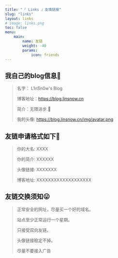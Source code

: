 ```yaml
---
title: "『 Links 』友情链接"
slug: "links"
layout: links
# image: links.png
toc: false
menu:
    main:
        name: 友链
        weight: -40
        params: 
            icon: friends
---
```


## **我自己的blog信息🤡**

> 名字： L1nSn0w's Blog
>
> 博客地址：https://blog.linsnow.cn
>
> 简介：无限进步.🎈
>
> 我的头像: https://blog.linsnow.cn/img/avatar.png

## **友链申请格式如下🥳**

> 你的大名: XXXX
>
> 你的简介: XXXXXX
>
> 头像链接: XXXXXXX
>
> 博客地址: XXXXXXXXXXXXXXXXXXX

## 友链交换须知😛

> 正常安全的网址，尽量买一个好的域名。
>
> 站点至少正常运行一个星期。
>
> 只接受双向友链。
>
> 头像链接稳定不掉。
>
> 尽量不要接入广告
